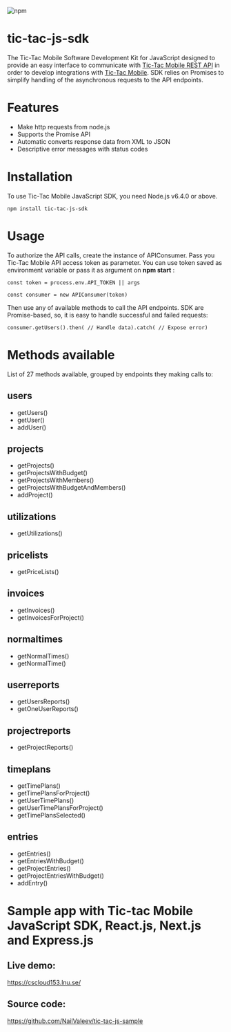 ![npm](https://img.shields.io/badge/npm-1.2.0-green.svg)
# tic-tac-js-sdk
The Tic-Tac Mobile Software Development Kit for JavaScript designed to provide an easy interface to communicate with [Tic-Tac Mobile REST API](https://www.tictacmobile.com/api) in order to develop integrations with [Tic-Tac Mobile](https://www.tictacmobile.com). SDK relies on Promises to simplify handling of the asynchronous requests to the API endpoints.

# Features
* Make http requests from node.js
* Supports the Promise API
* Automatic converts response data from XML to JSON
* Descriptive error messages with status codes

# Installation
To use Tic-Tac Mobile JavaScript SDK, you need Node.js v6.4.0 or above.

`npm install tic-tac-js-sdk`

# Usage

To authorize the API calls, create the instance of APIConsumer. Pass you Tic-Tac Mobile API access token as parameter. You can use token saved as environment variable or pass it as argument on **npm start** :

`const token = process.env.API_TOKEN || args`

`const consumer = new APIConsumer(token)`

Then use any of available methods to call the API endpoints. SDK are Promise-based, so, it is easy to handle successful and failed requests:

`consumer.getUsers().then( // Handle data).catch( // Expose error)`

# Methods available
List of 27 methods available, grouped by endpoints they making calls to:
## users
* getUsers()
* getUser()
* addUser()
## projects
* getProjects()
* getProjectsWithBudget()
* getProjectsWithMembers()
* getProjectsWithBudgetAndMembers()
* addProject()
## utilizations
* getUtilizations()
## pricelists
* getPriceLists()
## invoices
* getInvoices()
* getInvoicesForProject()
## normaltimes
* getNormalTimes()
* getNormalTime()
## userreports
* getUsersReports()
* getOneUserReports()
## projectreports
* getProjectReports()
## timeplans
* getTimePlans()
* getTimePlansForProject()
* getUserTimePlans()
* getUserTimePlansForProject()
* getTimePlansSelected()
## entries
* getEntries()
* getEntriesWithBudget()
* getProjectEntries()
* getProjectEntriesWithBudget()
* addEntry()

# Sample app with Tic-tac Mobile JavaScript SDK, React.js, Next.js and Express.js
## Live demo:
https://cscloud153.lnu.se/
## Source code:
https://github.com/NailValeev/tic-tac-js-sample

